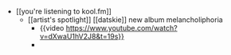 - [[you're listening to kool.fm]]
	- [[artist's spotlight]] [[datskie]] new album melancholiphoria
		- {{video https://www.youtube.com/watch?v=dXwaU1hV2J8&t=19s}}
		-